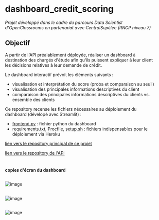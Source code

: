 # dashboard_credit_scoring
*Projet développé dans le cadre du parcours Data Scientist d'OpenClassrooms en partenariat avec CentralSupélec (RNCP niveau 7)*

## Objectif
A partir de l'API préalablement déployée, réaliser un dashboard à destination des chargés d'étude afin qu'ils puissent expliquer à leur client les décisions relatives à leur demande de crédit.

Le dashboard interactif prévoit les éléments suivants :
- visualisation et interprétation du score (proba et comparaison au seuil)
- visualisation des principales informations descriptives du client
- comparaison des principales informations descriptives du clients vs. ensemble des clients

Ce repository recense les fichiers nécessaires au déploiement du dashboard (dévelopé avec Streamlit) :
- [frontend.py](frontend.py) : fichier python du dashboard
- [requirements.txt](requirements.txt), [Procfile](Procfile), [setup.sh](setup.sh) : fichiers indispensables pour le déploiement via Heroku

[lien vers le repository principal de ce projet](https://github.com/estellec18/modele_de_scoring)

[lien vers le repository de l'API](https://github.com/estellec18/app_credit_scoring)

#

**copies d'écran du dashboard**

##
![image](https://github.com/estellec18/dashboard_credit_scoring/assets/126951321/6e8aadee-5672-49ed-a600-75514298f0c0)
##
![image](https://github.com/estellec18/dashboard_credit_scoring/assets/126951321/d60553c7-7a8a-4036-a3a6-261b1f930a6b)
##
![image](https://github.com/estellec18/dashboard_credit_scoring/assets/126951321/a114e172-4b9c-4860-8a2a-fe105a07791e)
